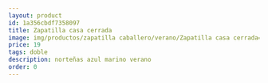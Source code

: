 ```yaml
---
layout: product
id: 1a356cbdf7358097
title: Zapatilla casa cerrada
image: img/productos/zapatilla caballero/verano/Zapatilla casa cerrada=19=doble=norteñas azul marino verano.webp
price: 19
tags: doble
description: norteñas azul marino verano
order: 0
---
```

